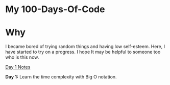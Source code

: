 # My 100-Days-Of-Code

# Why 
I became bored of trying random  things and having low self-esteem. Here, I have started to try on a progress. I hope It may be helpful to someone too who is this now. 

[Day 1 Notes](www.github.com/princeofchum)

**Day 1:** Learn the time complexity with Big O notation.
